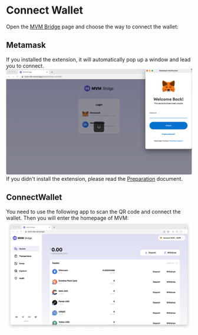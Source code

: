 # Connect Wallet
Open the [MVM Bridge](https://bridge.mvm.app/) page and choose the way to connect the wallet:
## Metamask
If you installed the extension, it will automatically pop up a window and lead you to connect. 
![ConnectMetamask](connectmetamask.png)
If you didn't install the extension, please read the [Preparation](../Preparation/preparation.md) document.
## ConnectWallet
You need to use the following app to scan the QR code and connect the wallet.
Then you will enter the homepage of MVM:
![homepage](./homepage2.png)